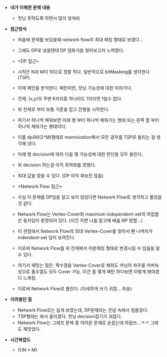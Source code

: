 * **내가 이해한 문제 내용**
  * 컷닝 못하도록 하면서 많이 앉쳐라

* **접근방식**
  * 처음에 문제를 보았을때 network flow의 최대 매칭 형태로 보였다...
  * 그래도 DP로 냈을텐데 DP 점화식을 찾아보고자 노력했다.

  * <DP 접근>
  * 시작은 N과 M이 10으로 정말 작다. 일반적으로 bitMasking를 생각한다(TSP).
  * 이제 패턴을 분석한다. 패턴이란, 컷닝 가능성에 대한 이야기다.
  * 전제. (x,y)의 주변 6자리중 하나라도 1이라면 1일수 없다.
  * 위 전제로 부터 보통 기준을 잡고 진행을 시작한다.
  * 여기서 하나씩 채워보면 아래 행 부터 하나씩 채워가는 형태 또는 왼쪽 열 부터 하나씩 채워가는 형태이다.
  * 이를 dp(N)(2^M)형태로 memoization해서 모든 경우를 TSP로 돌리는 걸 생각해 냈다.
  * 아래 행 decision에 따라 다음 행 가능성에 대한 판단을 모두 돌린다.
  * 위 decision 하는걸 아직 최적화를 못했다.
  * 최대 값을 찾을 수 있다. (DP 아직 짜보진 않음)

  * <Network Flow 접근>
  * 사실 이 문제를 DP임을 알고 보지 않았다면 Network Flow로 생각하고 풀었을것 같다.
  * Network Flow는 Vertex-Cover와 maximum independent-set의 여집합은 동치임이 증명되어 있다. (이건 치면 나옴 알고때 배움 NP 망할...)
  * 이 관점에서 Network Flow의 최대 Vertex-Cover를 찾아서 뺀 나머지가 indendent-set 임이 보여진다.
  * 이로써 Network Flow를 위 전제에서 이분매칭 형태로 변경시킬 수 있음을 알 수 있다.
  * 여기서 재밋는 점은, 짝수열을 Vertex-Cover로 채워도 커닝의 좌우를 커버속성으로 홀수열도 모두 Cover 가능. 이건 좀 몇개 패턴 하다보면 이렇게 해야겠다 느껴짐.
  * 이로써 Network Flow로 풀린다. (자세하게 쓰기 귀찮... 죄송)

* **어려웠던 점**
  * Network Flow로는 쉽게 보였는데, DP문제라는 관념 속에서 힘들었다.
  * TSP형태는 짜서 올리겠다. 컷닝 decision잡기가 귀찮다.
  * Network Flow는 그래프 문제 중 어려운 문제로 손꼽는데 하람쓰...ㅋㅋ 그래도 재밋었다.

* **시간복잡도**
  * O(N * M)